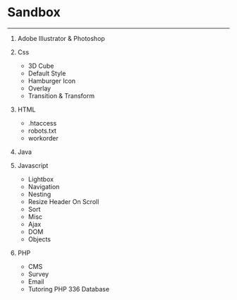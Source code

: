 # Sandbox
---

1. Adobe Illustrator & Photoshop

2. Css
   * 3D Cube
   * Default Style
   * Hamburger Icon
   * Overlay
   * Transition & Transform

3. HTML
   * .htaccess
   * robots.txt
   * workorder

4. Java

5. Javascript
   * Lightbox
   * Navigation
   * Nesting
   * Resize Header On Scroll
   * Sort
   * Misc
   * Ajax
   * DOM
   * Objects

6. PHP
   * CMS
   * Survey
   * Email
   * Tutoring PHP 336 Database

